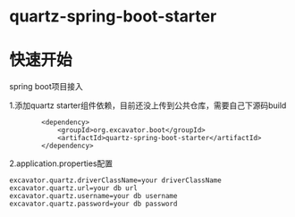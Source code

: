 # quartz-spring-boot-starter

# 快速开始

spring boot项目接入

1.添加quartz starter组件依赖，目前还没上传到公共仓库，需要自己下源码build
```
        <dependency>
            <groupId>org.excavator.boot</groupId>
            <artifactId>quartz-spring-boot-starter</artifactId>
        </dependency>
```

2.application.properties配置

```
excavator.quartz.driverClassName=your driverClassName
excavator.quartz.url=your db url
excavator.quartz.username=your db username
excavator.quartz.password=your db password
```
